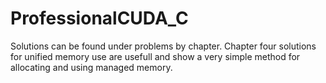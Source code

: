 # ProfessionalCUDA_C
Solutions can be found under problems by chapter. Chapter four solutions for unified memory use are usefull and show a very simple
method for allocating and using managed memory.
